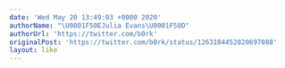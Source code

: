 ```yaml
---
date: 'Wed May 20 13:49:03 +0000 2020'
authorName: "\U0001F50EJulia Evans\U0001F50D"
authorUrl: 'https://twitter.com/b0rk'
originalPost: 'https://twitter.com/b0rk/status/1263104452820697088'
layout: like
---
```

